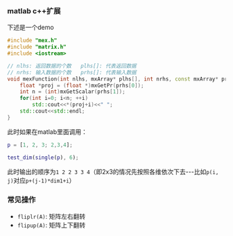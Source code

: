 ### matlab c++扩展

下述是一个demo

```cpp
#include "mex.h"
#include "matrix.h"
#include <iostream>

// nlhs: 返回数据的个数   plhs[]: 代表返回数据
// nrhs: 输入数据的个数   prhs[]: 代表输入数据
void mexFunction(int nlhs, mxArray* plhs[], int nrhs, const mxArray* prhs[]){
    float *proj = (float *)mxGetPr(prhs[0]); 
    int n = (int)mxGetScalar(prhs[1]);
    for(int i=0; i<n; ++i)
        std::cout<<*(proj+i)<<" ";
    std::cout<<std::endl;
}
```

此时如果在matlab里面调用：

```matlab
p = [1, 2, 3; 2,3,4];

test_dim(single(p), 6);
```

此时输出的顺序为`1 2 2 3 3 4`（即2x3的情况先按照各维依次下去---比如`p(i, j)`对应`p+(j-1)*dim1+i`）

### 常见操作

- `fliplr(A)`: 矩阵左右翻转
- `flipup(A)`: 矩阵上下翻转